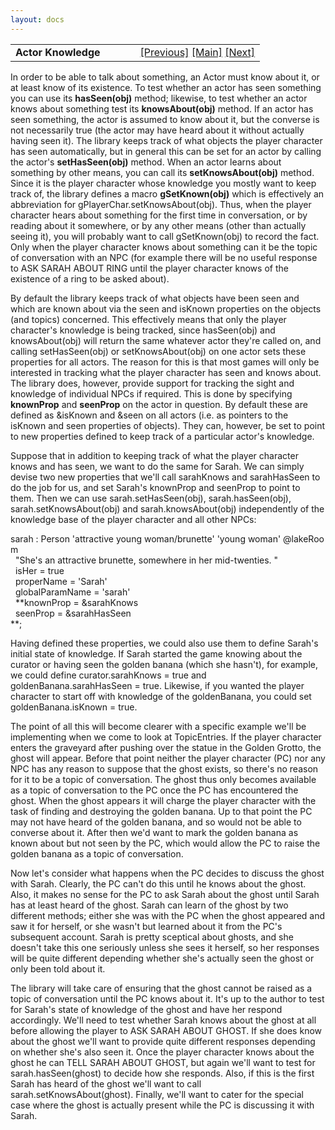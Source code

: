 ```yaml
---
layout: docs
---
```

<table width="100%" data-border="0" data-cellspacing="0"
data-cellpadding="3" data-bgcolor="#C0C0C0">
<colgroup>
<col style="width: 50%" />
<col style="width: 50%" />
</colgroup>
<tbody>
<tr>
<td style="text-align: left;"><strong>Actor Knowledge<br />
</strong></td>
<td style="text-align: right;"><a
href="actorcustomization.html">[Previous]</a> <a
href="generalintroduction.html">[Main]</a> <a
href="movingactorsaround.html">[Next]</a></td>
</tr>
</tbody>
</table>

  
In order to be able to talk about something, an Actor must know about
it, or at least know of its existence. To test whether an actor has seen
something you can use its **hasSeen(obj)** method; likewise, to test
whether an actor knows about something test its **knowsAbout(obj)**
method. If an actor has seen something, the actor is assumed to know
about it, but the converse is not necessarily true (the actor may have
heard about it without actually having seen it). The library keeps track
of what objects the player character has seen automatically, but in
general this can be set for an actor by calling the actor's
**setHasSeen(obj)** method. When an actor learns about something by
other means, you can call its **setKnowsAbout(obj)** method. Since it is
the player character whose knowledge you mostly want to keep track of,
the library defines a macro **gSetKnown(obj)** which is effectively an
abbreviation for gPlayerChar.setKnowsAbout(obj). Thus, when the player
character hears about something for the first time in conversation, or
by reading about it somewhere, or by any other means (other than
actually seeing it), you will probably want to call gSetKnown(obj) to
record the fact. Only when the player character knows about something
can it be the topic of conversation with an NPC (for example there will
be no useful response to ASK SARAH ABOUT RING until the player character
knows of the existence of a ring to be asked about).  
  
By default the library keeps track of what objects have been seen and
which are known about via the seen and isKnown properties on the objects
(and topics) concerned. This effectively means that only the player
character's knowledge is being tracked, since hasSeen(obj) and
knowsAbout(obj) will return the same whatever actor they're called on,
and calling setHasSeen(obj) or setKnowsAbout(obj) on one actor sets
these properties for all actors. The reason for this is that most games
will only be interested in tracking what the player character has seen
and knows about. The library does, however, provide support for tracking
the sight and knowledge of individual NPCs if required. This is done by
specifying **knownProp** and **seenProp** on the actor in question. By
default these are defined as &isKnown and &seen on all actors (i.e. as
pointers to the isKnown and seen properties of objects). They can,
however, be set to point to new properties defined to keep track of a
particular actor's knowledge.  
  
Suppose that in addition to keeping track of what the player character
knows and has seen, we want to do the same for Sarah. We can simply
devise two new properties that we'll call sarahKnows and sarahHasSeen to
do the job for us, and set Sarah's knownProp and seenProp to point to
them. Then we can use sarah.setHasSeen(obj), sarah.hasSeen(obj),
sarah.setKnowsAbout(obj) and sarah.knowsAbout(obj) independently of the
knowledge base of the player character and all other NPCs:  
  
sarah : Person 'attractive young woman/brunette' 'young woman' @lakeRoom  
  "She's an attractive brunette, somewhere in her mid-twenties. "  
  isHer = true  
  properName = 'Sarah'  
  globalParamName = 'sarah'  
  **knownProp = &sarahKnows  
  seenProp = &sarahHasSeen  
**;  
  
Having defined these properties, we could also use them to define
Sarah's initial state of knowledge. If Sarah started the game knowing
about the curator or having seen the golden banana (which she hasn't),
for example, we could define curator.sarahKnows = true and
goldenBanana.sarahHasSeen = true. Likewise, if you wanted the player
character to start off with knowledge of the goldenBanana, you could set
goldenBanana.isKnown = true.  
  
The point of all this will become clearer with a specific example we'll
be implementing when we come to look at TopicEntries. If the player
character enters the graveyard after pushing over the statue in the
Golden Grotto, the ghost will appear. Before that point neither the
player character (PC) nor any NPC has any reason to suppose that the
ghost exists, so there's no reason for it to be a topic of conversation.
The ghost thus only becomes available as a topic of conversation to the
PC once the PC has encountered the ghost. When the ghost appears it will
charge the player character with the task of finding and destroying the
golden banana. Up to that point the PC may not have heard of the golden
banana, and so would not be able to converse about it. After then we'd
want to mark the golden banana as known about but not seen by the PC,
which would allow the PC to raise the golden banana as a topic of
conversation.  
  
Now let's consider what happens when the PC decides to discuss the ghost
with Sarah. Clearly, the PC can't do this until he knows about the
ghost. Also, it makes no sense for the PC to ask Sarah about the ghost
until Sarah has at least heard of the ghost. Sarah can learn of the
ghost by two different methods; either she was with the PC when the
ghost appeared and saw it for herself, or she wasn't but learned about
it from the PC's subsequent account. Sarah is pretty sceptical about
ghosts, and she doesn't take this one seriously unless she sees it
herself, so her responses will be quite different depending whether
she's actually seen the ghost or only been told about it.  
  
The library will take care of ensuring that the ghost cannot be raised
as a topic of conversation until the PC knows about it. It's up to the
author to test for Sarah's state of knowledge of the ghost and have her
respond accordingly. We'll need to test whether Sarah knows about the
ghost at all before allowing the player to ASK SARAH ABOUT GHOST. If she
does know about the ghost we'll want to provide quite different
responses depending on whether she's also seen it. Once the player
character knows about the ghost he can TELL SARAH ABOUT GHOST, but again
we'll want to test for sarah.hasSeen(ghost) to decide how she responds.
Also, if this is the first Sarah has heard of the ghost we'll want to
call sarah.setKnowsAbout(ghost). Finally, we'll want to cater for the
special case where the ghost is actually present while the PC is
discussing it with Sarah.  
